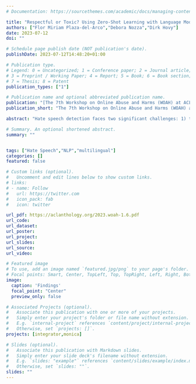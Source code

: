```yaml
---
# Documentation: https://sourcethemes.com/academic/docs/managing-content/

title: "Respectful or Toxic? Using Zero-Shot Learning with Language Models to Detect Hate Speech"
authors: ["Flor Miriam Plaza-del-Arco","Debora Nozza","Dirk Hovy"]
date: 2023-07-12
doi: ""

# Schedule page publish date (NOT publication's date).
publishDate: 2023-07-12T14:48:20+01:00

# Publication type.
# Legend: 0 = Uncategorized; 1 = Conference paper; 2 = Journal article;
# 3 = Preprint / Working Paper; 4 = Report; 5 = Book; 6 = Book section;
# 7 = Thesis; 8 = Patent
publication_types: ["1"]

# Publication name and optional abbreviated publication name.
publication: "[The 7th Workshop on Online Abuse and Harms (WOAH) at ACL 2023](https://www.workshopononlineabuse.com/)"
publication_short: "The 7th Workshop on Online Abuse and Harms (WOAH) at ACL 2023"

abstract: "Hate speech detection faces two significant challenges: 1) the limited availability of labeled data and 2) the high variability of hate speech across different contexts and languages. Prompting brings a ray of hope to these challenges. It allows injecting a model with task-specific knowledge without relying on labeled data. This paper explores zero-shot learning with prompting for hate speech detection. We investigate how well zero-shot learning can detect hate speech in 3 languages with limited labeled data. We experiment with various large language models and verbalizers on 8 benchmark datasets. Our findings highlight the impact of prompt selection on the results. They also suggest that prompting, specifically with recent large language models, can achieve performance comparable to and surpass fine-tuned models, making it a promising alternative for under-resourced languages. Our findings highlight the potential of prompting for hate speech detection and show how both the prompt and the model have a significant impact on achieving more accurate predictions in this task."

# Summary. An optional shortened abstract.
summary: ""


tags: ["Hate Speech","NLP","multilingual"]
categories: []
featured: false

# Custom links (optional).
#   Uncomment and edit lines below to show custom links.
# links:
# - name: Follow
#   url: https://twitter.com
#   icon_pack: fab
#   icon: twitter

url_pdf: https://aclanthology.org/2023.woah-1.6.pdf
url_code: 
url_dataset:
url_poster:
url_project:
url_slides:
url_source:
url_video:

# Featured image
# To use, add an image named `featured.jpg/png` to your page's folder.
# Focal points: Smart, Center, TopLeft, Top, TopRight, Left, Right, BottomLeft, Bottom, BottomRight.
image:
  caption: 'Findings'
  focal_point: "Center"
  preview_only: false

# Associated Projects (optional).
#   Associate this publication with one or more of your projects.
#   Simply enter your project's folder or file name without extension.
#   E.g. `internal-project` references `content/project/internal-project/index.md`.
#   Otherwise, set `projects: []`.
projects: [integrator,monica]

# Slides (optional).
#   Associate this publication with Markdown slides.
#   Simply enter your slide deck's filename without extension.
#   E.g. `slides: "example"` references `content/slides/example/index.md`.
#   Otherwise, set `slides: ""`.
slides: ""
---
```

